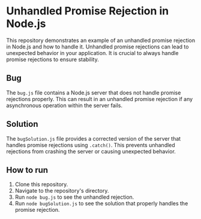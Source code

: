 # Unhandled Promise Rejection in Node.js

This repository demonstrates an example of an unhandled promise rejection in Node.js and how to handle it.  Unhandled promise rejections can lead to unexpected behavior in your application. It is crucial to always handle promise rejections to ensure stability.

## Bug

The `bug.js` file contains a Node.js server that does not handle promise rejections properly. This can result in an unhandled promise rejection if any asynchronous operation within the server fails.

## Solution

The `bugSolution.js` file provides a corrected version of the server that handles promise rejections using `.catch()`. This prevents unhandled rejections from crashing the server or causing unexpected behavior.

## How to run

1. Clone this repository.
2. Navigate to the repository's directory.
3. Run `node bug.js` to see the unhandled rejection.
4. Run `node bugSolution.js` to see the solution that properly handles the promise rejection.